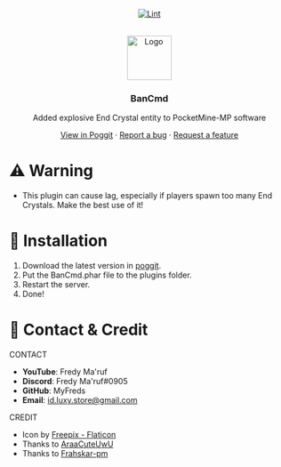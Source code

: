 <!-- PROJECT BADGES -->
<div align="center">

[![Lint](https://poggit.pmmp.io/ci.shield/MyFreds/EndCrystal/EndCrystal)](https://poggit.pmmp.io/ci/MyFreds/EndCrystal/EndCrystal)

</div>


<!-- PROJECT LOGO -->
<br />
<div align="center">
  <img src="bruhlink" alt="Logo" width="80" height="80">
  <h3>BanCmd</h3>
  <p align="center">
    Added explosive End Crystal entity to PocketMine-MP software


[View in Poggit](https://poggit.pmmp.io/ci/MyFreds/EndCrystal/EndCrystal) · [Report a bug](https://github.com/MyFreds/EndCrystal/issues) · [Request a feature](https://github.com/MyFreds/EndCrystal/issues)

  </p>
</div>


<!-- ABOUT THE PROJECT -->

# ⚠️ Warning

- This plugin can cause lag, especially if players spawn too many End Crystals. Make the best use of it!
  
# 🔁 Installation

1. Download the latest version in [poggit](https://poggit.pmmp.io/p/EndCrystal).
2. Put the BanCmd.phar file to the plugins folder.
3. Restart the server.
4. Done!

# 🪪 Contact & Credit
CONTACT
- <b>YouTube</b>: Fredy Ma'ruf
- <b>Discord</b>: Fredy Ma'ruf#0905
- <b>GitHub</b>: MyFreds
- <b>Email</b>: id.luxy.store@gmail.com

CREDIT
- Icon by [Freepix - Flaticon](https://www.flaticon.com/search/4?word=banned)
- Thanks to [AraaCuteUwU](https://github.com/AraaCuteUwU)
- Thanks to [Frahskar-pm](https://github.com/FRashkar-pm/)
